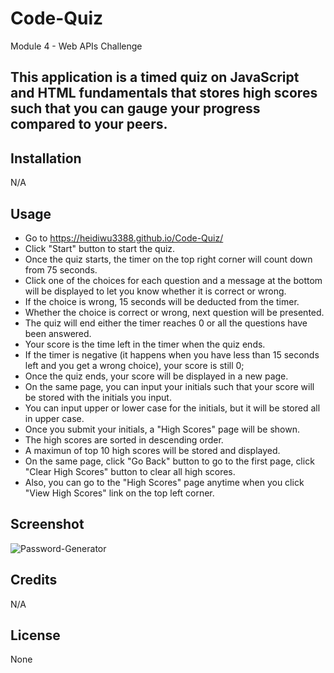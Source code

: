 # Code-Quiz
Module 4 - Web APIs Challenge

## This application is a timed quiz on JavaScript and HTML fundamentals that stores high scores such that you can gauge your progress compared to your peers.

## Installation

N/A

## Usage

- Go to https://heidiwu3388.github.io/Code-Quiz/
- Click "Start" button to start the quiz.
- Once the quiz starts, the timer on the top right corner will count down from 75 seconds.
- Click one of the choices for each question and a message at the bottom will be displayed to let you know whether it is correct or wrong.
- If the choice is wrong, 15 seconds will be deducted from the timer.
- Whether the choice is correct or wrong, next question will be presented.
- The quiz will end either the timer reaches 0 or all the questions have been answered.
- Your score is the time left in the timer when the quiz ends.
- If the timer is negative (it happens when you have less than 15 seconds left and you get a wrong choice), your score is still 0;
- Once the quiz ends, your score will be displayed in a new page.
- On the same page, you can input your initials such that your score will be stored with the initials you input.
- You can input upper or lower case for the initials, but it will be stored all in upper case.
- Once you submit your initials, a "High Scores" page will be shown.
- The high scores are sorted in descending order.
- A maximun of top 10 high scores will be stored and displayed.
- On the same page, click "Go Back" button to go to the first page, click "Clear High Scores" button to clear all high scores.
- Also, you can go to the "High Scores" page anytime when you click "View High Scores" link on the top left corner.


## Screenshot

![Password-Generator](https://user-images.githubusercontent.com/111156269/194786215-caa014f6-7181-4f52-9bd9-d237999c3162.jpg)

## Credits

N/A

## License

None
